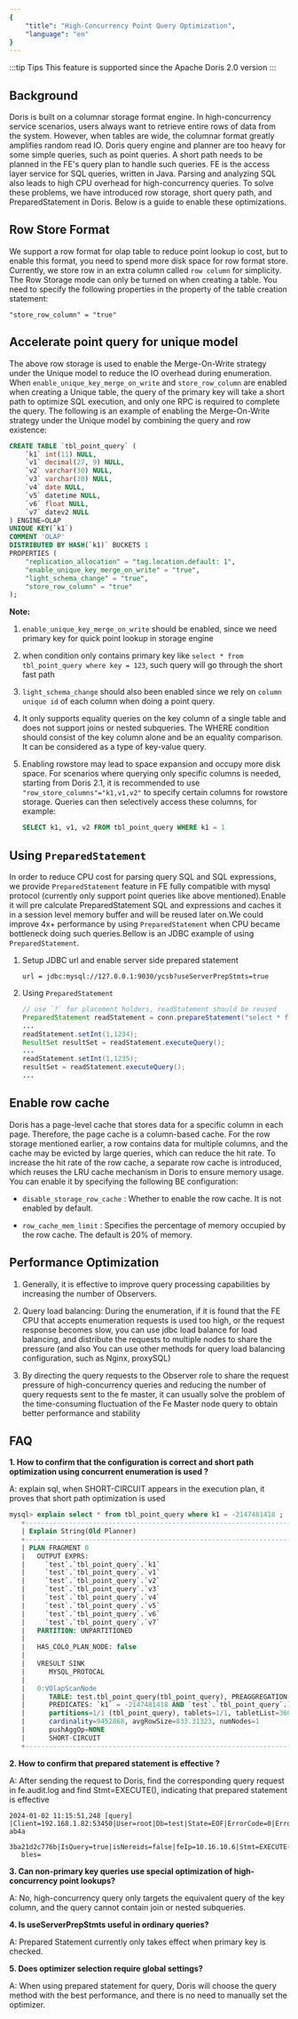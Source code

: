 ```yaml
--- 
{
    "title": "High-Concurrency Point Query Optimization",
    "language": "en"
}
--- 
```


<!-- 
Licensed to the Apache Software Foundation (ASF) under one
or more contributor license agreements.  See the NOTICE file
distributed with this work for additional information
regarding copyright ownership.  The ASF licenses this file
to you under the Apache License, Version 2.0 (the
"License"); you may not use this file except in compliance
with the License.  You may obtain a copy of the License at

  http://www.apache.org/licenses/LICENSE-2.0

Unless required by applicable law or agreed to in writing,
software distributed under the License is distributed on an
"AS IS" BASIS, WITHOUT WARRANTIES OR CONDITIONS OF ANY
KIND, either express or implied.  See the License for the
specific language governing permissions and limitations
under the License.
-->


:::tip Tips
This feature is supported since the Apache Doris 2.0 version
:::

## Background 

Doris is built on a columnar storage format engine. In high-concurrency service scenarios, users always want to retrieve entire rows of data from the system. However, when tables are wide, the columnar format greatly amplifies random read IO. Doris query engine and planner are too heavy for some simple queries, such as point queries. A short path needs to be planned in the FE's query plan to handle such queries. FE is the access layer service for SQL queries, written in Java. Parsing and analyzing SQL also leads to high CPU overhead for high-concurrency queries. To solve these problems, we have introduced row storage, short query path, and PreparedStatement in Doris. Below is a guide to enable these optimizations.

## Row Store Format

We support a row format for olap table to reduce point lookup io cost,
but to enable this format, you need to spend more disk space for row format store.
Currently, we store row in an extra column called `row column` for simplicity.
The Row Storage mode can only be turned on when creating a table. You need to specify the following properties in the property of the table creation statement:

```
"store_row_column" = "true"
```

## Accelerate point query for unique model

The above row storage is used to enable the Merge-On-Write strategy under the Unique model to reduce the IO overhead during enumeration. When `enable_unique_key_merge_on_write` and `store_row_column` are enabled when creating a Unique table, the query of the primary key will take a short path to optimize SQL execution, and only one RPC is required to complete the query. The following is an example of enabling the Merge-On-Write strategy under the Unique model by combining the query and row existence:

```sql
CREATE TABLE `tbl_point_query` (
    `k1` int(11) NULL,
    `v1` decimal(27, 9) NULL,
    `v2` varchar(30) NULL,
    `v3` varchar(30) NULL,
    `v4` date NULL,
    `v5` datetime NULL,
    `v6` float NULL,
    `v7` datev2 NULL
) ENGINE=OLAP
UNIQUE KEY(`k1`)
COMMENT 'OLAP'
DISTRIBUTED BY HASH(`k1)` BUCKETS 1
PROPERTIES (
    "replication_allocation" = "tag.location.default: 1",
    "enable_unique_key_merge_on_write" = "true",
    "light_schema_change" = "true",
    "store_row_column" = "true"
);
```

**Note:**
1. `enable_unique_key_merge_on_write` should be enabled, since we need primary key for quick point lookup in storage engine

2. when condition only contains primary key like `select * from tbl_point_query where key = 123`, such query will go through the short fast path

3. `light_schema_change` should also been enabled since we rely on `column unique id` of each column when doing a point query.

4. It only supports equality queries on the key column of a single table and does not support joins or nested subqueries. The WHERE condition should consist of the key column alone and be an equality comparison. It can be considered as a type of key-value query.

5. Enabling rowstore may lead to space expansion and occupy more disk space. For scenarios where querying only specific columns is needed, starting from Doris 2.1, it is recommended to use `"row_store_columns"="k1,v1,v2"` to specify certain columns for rowstore storage. Queries can then selectively access these columns, for example:

   ```sql
   SELECT k1, v1, v2 FROM tbl_point_query WHERE k1 = 1
   ```

## Using `PreparedStatement`

In order to reduce CPU cost for parsing query SQL and SQL expressions, we provide `PreparedStatement` feature in FE fully compatible with mysql protocol (currently only support point queries like above mentioned).Enable it will pre calculate PreparedStatement SQL and expressions and caches it in a session level memory buffer and will be reused later on.We could improve 4x+ performance by using `PreparedStatement` when CPU became bottleneck doing such queries.Bellow is an JDBC example of using `PreparedStatement`.

1. Setup JDBC url and enable server side prepared statement

   ```
   url = jdbc:mysql://127.0.0.1:9030/ycsb?useServerPrepStmts=true
   ```

2. Using `PreparedStatement`

   ```java
   // use `?` for placement holders, readStatement should be reused
   PreparedStatement readStatement = conn.prepareStatement("select * from tbl_point_query where k1 = ?");
   ...
   readStatement.setInt(1,1234);
   ResultSet resultSet = readStatement.executeQuery();
   ...
   readStatement.setInt(1,1235);
   resultSet = readStatement.executeQuery();
   ...
   ```

## Enable row cache
Doris has a page-level cache that stores data for a specific column in each page. Therefore, the page cache is a column-based cache. For the row storage mentioned earlier, a row contains data for multiple columns, and the cache may be evicted by large queries, which can reduce the hit rate. To increase the hit rate of the row cache, a separate row cache is introduced, which reuses the LRU cache mechanism in Doris to ensure memory usage. You can enable it by specifying the following BE configuration:

- `disable_storage_row_cache` : Whether to enable the row cache. It is not enabled by default.

- `row_cache_mem_limit` : Specifies the percentage of memory occupied by the row cache. The default is 20% of memory.

## Performance Optimization

1. Generally, it is effective to improve query processing capabilities by increasing the number of Observers.

2. Query load balancing: During the enumeration, if it is found that the FE CPU that accepts enumeration requests is used too high, or the request response becomes slow, you can use jdbc load balance for load balancing, and distribute the requests to multiple nodes to share the pressure (and also You can use other methods for query load balancing configuration, such as Nginx, proxySQL)

3. By directing the query requests to the Observer role to share the request pressure of high-concurrency queries and reducing the number of query requests sent to the fe master, it can usually solve the problem of the time-consuming fluctuation of the Fe Master node query to obtain better performance and stability

## FAQ

**1. How to confirm that the configuration is correct and short path optimization using concurrent enumeration is used ?**
   
A: explain sql, when SHORT-CIRCUIT appears in the execution plan, it proves that short path optimization is used

```sql
mysql> explain select * from tbl_point_query where k1 = -2147481418 ;                                                                                                                                
   +-----------------------------------------------------------------------------------------------+                                                                                                       
   | Explain String(Old Planner)                                                                   |                                                                                                       
   +-----------------------------------------------------------------------------------------------+                                                                                                       
   | PLAN FRAGMENT 0                                                                               |                                                                                                       
   |   OUTPUT EXPRS:                                                                               |                                                                                                       
   |     `test`.`tbl_point_query`.`k1`                                                            |                                                                                                       
   |     `test`.`tbl_point_query`.`v1`                                                             |                                                                                                       
   |     `test`.`tbl_point_query`.`v2`                                                             |                                                                                                       
   |     `test`.`tbl_point_query`.`v3`                                                             |                                                                                                       
   |     `test`.`tbl_point_query`.`v4`                                                             |                                                                                                       
   |     `test`.`tbl_point_query`.`v5`                                                             |                                                                                                       
   |     `test`.`tbl_point_query`.`v6`                                                             |                                                                                                       
   |     `test`.`tbl_point_query`.`v7`                                                             |                                                                                                       
   |   PARTITION: UNPARTITIONED                                                                    |                                                                                                       
   |                                                                                               |                                                                                                       
   |   HAS_COLO_PLAN_NODE: false                                                                   |                                                                                                       
   |                                                                                               |                                                                                                       
   |   VRESULT SINK                                                                                |                                                                                                       
   |      MYSQL_PROTOCAL                                                                           |                                                                                                       
   |                                                                                               |                                                                                                       
   |   0:VOlapScanNode                                                                             |                                                                                                       
   |      TABLE: test.tbl_point_query(tbl_point_query), PREAGGREGATION: ON                         |                                                                                                       
   |      PREDICATES: `k1` = -2147481418 AND `test`.`tbl_point_query`.`__DORIS_DELETE_SIGN__` = 0 |                                                                                                       
   |      partitions=1/1 (tbl_point_query), tablets=1/1, tabletList=360065                         |                                                                                                       
   |      cardinality=9452868, avgRowSize=833.31323, numNodes=1                                    |                                                                                                       
   |      pushAggOp=NONE                                                                           |                                                                                                       
   |      SHORT-CIRCUIT                                                                            |                                                                                                       
   +-----------------------------------------------------------------------------------------------+
```

**2. How to confirm that prepared statement is effective ?**

A: After sending the request to Doris, find the corresponding query request in fe.audit.log and find Stmt=EXECUTE(), indicating that prepared statement is effective

```text
2024-01-02 11:15:51,248 [query] |Client=192.168.1.82:53450|User=root|Db=test|State=EOF|ErrorCode=0|ErrorMessage=|Time(ms)=49|ScanBytes=0|ScanRows=0|ReturnRows=1|StmtId=51|QueryId=b63d30b908f04dad-ab4a
   3ba21d2c776b|IsQuery=true|isNereids=false|feIp=10.16.10.6|Stmt=EXECUTE(-2147481418)|CpuTimeMS=0|SqlHash=eee20fa2ac13a4f93bd4503a87921024|peakMemoryBytes=0|SqlDigest=|TraceId=|WorkloadGroup=|FuzzyVaria
   bles=
```

**3. Can non-primary key queries use special optimization of high-concurrency point lookups?**

A: No, high-concurrency query only targets the equivalent query of the key column, and the query cannot contain join or nested subqueries.

**4. Is useServerPrepStmts useful in ordinary queries?**

A: Prepared Statement currently only takes effect when primary key is checked.

**5. Does optimizer selection require global settings?**

A: When using prepared statement for query, Doris will choose the query method with the best performance, and there is no need to manually set the optimizer.
